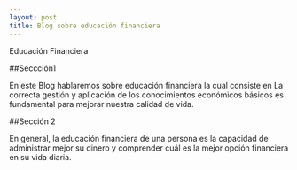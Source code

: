 ```yaml
---
layout: post
title: Blog sobre educación financiera
---
```

Educación Financiera

##Seccción1

En este Blog hablaremos sobre educación financiera la cual consiste en La correcta gestión y aplicación de los conocimientos económicos básicos es fundamental para mejorar nuestra calidad de vida.

##Sección 2

En general, la educación financiera de una persona es la capacidad de administrar mejor su dinero y comprender cuál es la mejor opción financiera en su vida diaria.

